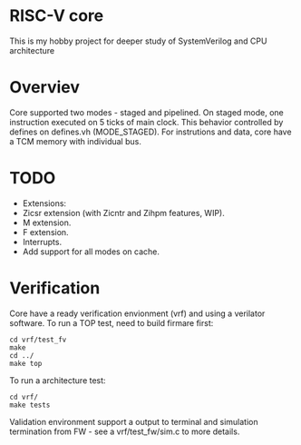 # RISC-V core
This is my hobby project for deeper study of SystemVerilog and CPU architecture

# Overviev
Core supported two modes - staged and pipelined. On staged mode, one instruction executed on 5 ticks of main clock. This behavior controlled by defines on defines.vh (MODE_STAGED).
For instrutions and data, core have a TCM memory with individual bus.

# TODO
- Extensions:
 - Zicsr extension (with Zicntr and Zihpm features, WIP).
 - M extension.
 - F extension.
- Interrupts.
- Add support for all modes on cache.

# Verification
Core have a ready verification envionment (vrf) and using a verilator software.
To run a TOP test, need to build firmare first:

	cd vrf/test_fv
	make
	cd ../
	make top

To run a architecture test:

	cd vrf/
	make tests

Validation environment support a output to terminal and simulation termination from FW - see a vrf/test_fw/sim.c to more details.